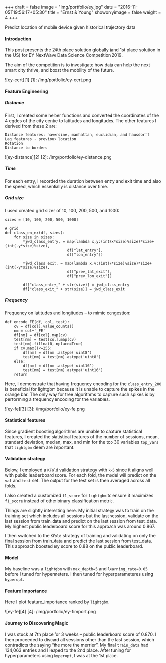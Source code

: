 +++
draft = false
image = "img/portfolio/ey.jpg"
date = "2016-11-05T19:56:17+05:30"
title = "Ernst & Young"
showonlyimage = false
weight = 4
+++

Predict location of mobile device given historical trajectory data
<!--more-->

#### Introduction

This post presents the 24th place solution globally (and 1st place solution in the US) for EY NextWave Data Science Competition 2019.

The aim of the competition is to investigate how data can help the next smart city thrive, and boost the mobility of the future.

![ey-cert][1]
[1]: /img/portfolio/ey-cert.png

#### Feature Engineering
##### Distance
First, I created some helper functions and converted the coordinates of the 4 egdes of the city centre to latitudes and longitudes. The other features I derived from these 2 are:
```
Distance features: haversine, manhattan, euclidean, and hausdorff
Lag features - previous location
Rotation
Distance to borders
```
![ey-distance][2]
[2]: /img/portfolio/ey-distance.png

##### Time
For each entry, I recorded the duration between entry and exit time and also the speed, which essentially is distance over time.

##### Grid size
I used created grid sizes of 10, 100, 200, 500, and 1000:
```
sizes = [10, 100, 200, 500, 1000]

# grid
def class_en_ex(df, sizes):
    for size in sizes:
        *jwd_class_entry, = map(lambda x,y:(int(x*size)%size)*size+(int(-y*size)%size), 
                            df["lat_entry"], 
                            df["lon_entry"])

        *jwd_class_exit, = map(lambda x,y:(int(x*size)%size)*size+(int(-y*size)%size), 
                            df["prev_lat_exit"], 
                            df["prev_lon_exit"])

        df["class_entry_" + str(size)] = jwd_class_entry
        df["class_exit_" + str(size)] = jwd_class_exit
```
##### Frequency
Frequency on latitudes and longitudes – to mimic congestion: 
```
def encode_FE(df, col, test):
    cv = df[col].value_counts()
    nm = col+'_FE'
    df[nm] = df[col].map(cv)
    test[nm] = test[col].map(cv)
    test[nm].fillna(0,inplace=True)
    if cv.max()<=255:
        df[nm] = df[nm].astype('uint8')
        test[nm] = test[nm].astype('uint8')
    else:
        df[nm] = df[nm].astype('uint16')
        test[nm] = test[nm].astype('uint16')        
    return  
```
Here, I demonstrate that having frequency encoding for the `class_entry_200` is beneficial for lightgbm because it is unable to capture the spikes in the orange bar. The only way for tree algorithms to capture such spikes is by performing a frequency encoding for the variables.

![ey-fe][3]
[3]: /img/portfolio/ey-fe.png


#### Statistical features
Since gradient boosting algorithms are unable to capture statistical features, I created the statistical features of the number of sessions, mean, standard deviation, median, max, and min for the top 30 variables `top_vars` that `lightgbm` deem are important.

#### Validation strategy
Below, I employed a `KFold` validation strategy with `k=5` since it aligns well with public leaderboard score. For each fold, the model will predict on the `val` and `test` set. The output for the test set is then averaged across all folds.

I also created a customized `f1_score` for `lightgbm` to ensure it maximizes `f1_score` instead of other binary classification metric.

Things are slightly interesting here. My initial strategy was to train on the training set which includes all sessions but the last session, validate on the last session from train_data and predict on the last session from test_data. My highest public leaderboard score for this approach was around 0.867.

I then switched to the `KFold` strategy of training and validating on only the final session from train_data and predict the last session from test_data. This approach boosted my score to 0.88 on the public leaderboard.

#### Model
My baseline was a `lightgbm` with `max_depth=5` and `learning_rate=0.05` before I tuned for hypermeters. I then tuned for hyperparameteres using `hyperopt`.

#### Feature Importance
Here I plot feature_importance ranked by `lightgbm`.

![ey-fe][4]
[4]: /img/portfolio/ey-fimport.png

#### Journey to Discovering Magic
I was stuck at 7th place for 3 weeks – public leaderboard score of 0.870. I then proceeded to discard all sessions other than the last session, which contradicts the saying “the more the merrier”. My final `train_data` had 134,063 entries and I leaped to the 2nd place. After tuning for hyperparameters using `hyperopt`, I was at the 1st place.